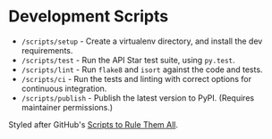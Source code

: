 # Development Scripts

* `/scripts/setup` - Create a virtualenv directory, and install the dev requirements.
* `/scripts/test` - Run the API Star test suite, using `py.test`.
* `/scripts/lint` - Run `flake8` and `isort` against the code and tests.
* `/scripts/ci` - Run the tests and linting with correct options for continuous integration.
* `/scripts/publish` - Publish the latest version to PyPI. (Requires maintainer permissions.)

Styled after GitHub's [Scripts to Rule Them All](https://github.com/github/scripts-to-rule-them-all).

